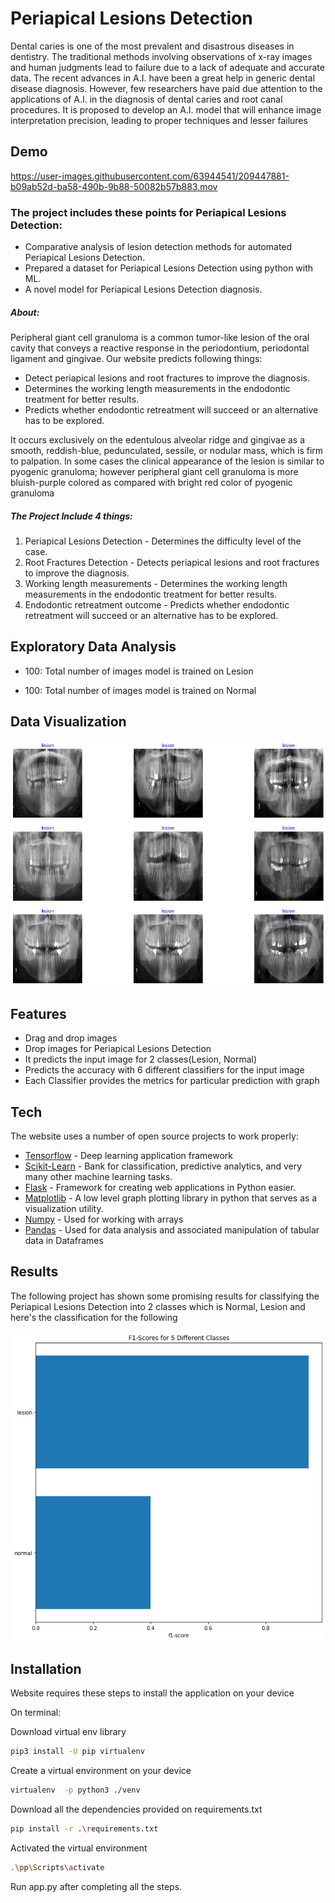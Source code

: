 # Periapical Lesions Detection



Dental caries is one of the most prevalent and disastrous diseases in dentistry. The
traditional methods involving observations of x-ray images and human judgments lead to failure
due to a lack of adequate and accurate data. The recent advances in A.I. have been a great help in
generic dental disease diagnosis. However, few researchers have paid due attention to the
applications of A.I. in the diagnosis of dental caries and root canal procedures. It is proposed to
develop an A.I. model that will enhance image interpretation precision, leading to proper
techniques and lesser failures

## Demo

https://user-images.githubusercontent.com/63944541/209447881-b09ab52d-ba58-490b-9b88-50082b57b883.mov

### The project includes these points for Periapical Lesions Detection:
- Comparative analysis of lesion detection methods for automated Periapical Lesions Detection.
- Prepared a dataset for Periapical Lesions Detection using python with ML.
- A novel model for Periapical Lesions Detection diagnosis.

##### About:

Peripheral giant cell granuloma is a common tumor-like lesion of the oral cavity that conveys a reactive response in the periodontium, periodontal ligament and gingivae. Our website predicts following things:

- Detect periapical lesions and root fractures to improve the diagnosis.
- Determines the working length measurements in the endodontic treatment for better results.
- Predicts whether endodontic retreatment will succeed or an alternative has to be explored.

It occurs exclusively on the edentulous alveolar ridge and gingivae as a smooth, reddish-blue, pedunculated, sessile, or nodular mass, which is firm to palpation. In some cases the clinical appearance of the lesion is similar to pyogenic granuloma; however peripheral giant cell granuloma is more bluish-purple colored as compared with bright red color of pyogenic granuloma

##### The Project Include 4 things:

1. Periapical Lesions Detection - Determines the difficulty level of the case.
2. Root Fractures Detection - Detects periapical lesions and root fractures to improve the diagnosis.
3. Working length measurements - Determines the working length measurements in the endodontic treatment for better results.
4. Endodontic retreatment outcome - Predicts whether endodontic retreatment will succeed or an alternative has to be explored.


## Exploratory Data Analysis

- 100: Total number of images model is trained on Lesion

- 100: Total number of images model is trained on Normal


## Data Visualization
![App Screenshot](https://github.com/prathameshparit/Dummy-Storage/blob/151be162b346f33426059f2304075ee56923027d/readme%20images/potato/analysis.png?raw=true)

## Features

- Drag and drop images 
- Drop images for Periapical Lesions Detection
- It predicts the input image for 2 classes(Lesion, Normal)
- Predicts the accuracy with 6 different classifiers for the input image
- Each Classifier provides the metrics for particular prediction with graph



## Tech

The website uses a number of open source projects to work properly:

- [Tensorflow] - Deep learning application framework
- [Scikit-Learn] - Bank for classification, predictive analytics, and very many other machine learning tasks.
- [Flask] - Framework for creating web applications in Python easier.
- [Matplotlib] - A low level graph plotting library in python that serves as a visualization utility.
- [Numpy] - Used for working with arrays
- [Pandas] - Used for data analysis and associated manipulation of tabular data in Dataframes

## Results

The following project has shown some promising results for classifying the Periapical Lesions Detection into 2 classes which is Normal, Lesion and here's the classification for the following

![App Screenshot](https://github.com/prathameshparit/Dummy-Storage/blob/151be162b346f33426059f2304075ee56923027d/readme%20images/potato/graph.png?raw=true)




## Installation

Website requires these steps to install the application on your device


On terminal:

Download virtual env library
```sh
pip3 install -U pip virtualenv
```

Create a virtual environment on your device
```sh
virtualenv  -p python3 ./venv
```

Download all the dependencies provided on requirements.txt
```sh
pip install -r .\requirements.txt
```

Activated the virtual environment
```sh
.\pp\Scripts\activate
```

Run app.py after completing all the steps.





[//]: # (These are reference links used in the body of this note and get stripped out when the markdown processor does its job. There is no need to format nicely because it shouldn't be seen. Thanks SO - http://stackoverflow.com/questions/4823468/store-comments-in-markdown-syntax)

   
[Tensorflow]: <https://www.tensorflow.org/>
[Scikit-Learn]: <https://scikit-learn.org/stable/>
[Flask]: <https://flask.palletsprojects.com/en/2.1.x/>
[Matplotlib]: <https://matplotlib.org/>
[Numpy]: <https://numpy.org/>
[Pandas]: <https://pandas.pydata.org/>


